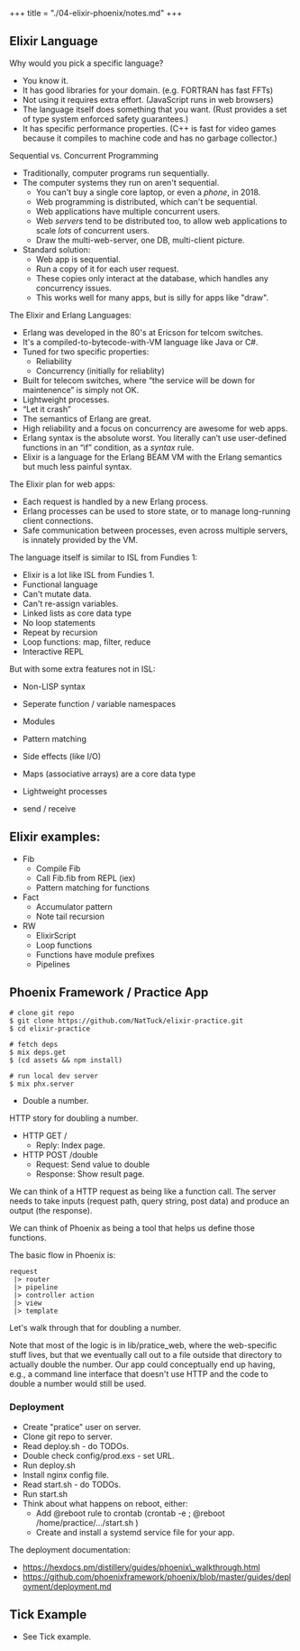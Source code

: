 +++
title = "./04-elixir-phoenix/notes.md"
+++

## Elixir Language

Why would you pick a specific language?

 - You know it.
 - It has good libraries for your domain. (e.g. FORTRAN has fast FFTs)
 - Not using it requires extra effort. (JavaScript runs in web browsers)
 - The language itself does something that you want. 
   (Rust provides a set of type system enforced safety guarantees.)
 - It has specific performance properties. (C++ is fast for video games
   because it compiles to machine code and has no garbage collector.)

Sequential vs. Concurrent Programming

 - Traditionally, computer programs run sequentially.
 - The computer systems they run on aren't sequential.
   - You can't buy a single core laptop, or even a *phone*, in 2018.
   - Web programming is distributed, which can't be sequential.
   - Web applications have multiple concurrent users.
   - Web *servers* tend to be distributed too, to allow web applications
     to scale *lots* of concurrent users.
   - Draw the multi-web-server, one DB, multi-client picture.
 - Standard solution:
   - Web app is sequential.
   - Run a copy of it for each user request.
   - These copies only interact at the database, which handles any 
     concurrency issues.
   - This works well for many apps, but is silly for apps like "draw".

The Elixir and Erlang Languages:

 - Erlang was developed in the 80's at Ericson for telcom switches.
 - It's a compiled-to-bytecode-with-VM language like Java or C#.
 - Tuned for two specific properties:
   - Reliability
   - Concurrency (initially for reliablity)
 - Built for telecom switches, where “the service will be down for maintenence” 
   is simply not OK.
 - Lightweight processes.
 - “Let it crash”
 - The semantics of Erlang are great.
 - High reliability and a focus on concurrency are awesome for web apps.
 - Erlang syntax is the absolute worst. You literally can’t use user-defined 
   functions in an “if” condition, as a *syntax* rule.
 - Elixir is a language for the Erlang BEAM VM with the Erlang semantics but
   much less painful syntax.

The Elixir plan for web apps:

 - Each request is handled by a new Erlang process.
 - Erlang processes can be used to store state, or to manage long-running
   client connections.
 - Safe communication between processes, even across multiple servers, is
   innately provided by the VM.

The language itself is similar to ISL from Fundies 1:

 - Elixir is a lot like ISL from Fundies 1.
 - Functional language
 - Can't mutate data.
 - Can't re-assign variables.
 - Linked lists as core data type
 - No loop statements
 - Repeat by recursion
 - Loop functions: map, filter, reduce
 - Interactive REPL

But with some extra features not in ISL:

 - Non-LISP syntax
 - Seperate function / variable namespaces
 - Modules
 - Pattern matching
 
 - Side effects (like I/O)
 - Maps (associative arrays) are a core data type
 - Lightweight processes
 - send / receive 

## Elixir examples:

 - Fib
   - Compile Fib
   - Call Fib.fib from REPL (iex)
   - Pattern matching for functions
 - Fact
   - Accumulator pattern
   - Note tail recursion
 - RW
   - ElixirScript
   - Loop functions
   - Functions have module prefixes
   - Pipelines

## Phoenix Framework / Practice App

```
# clone git repo
$ git clone https://github.com/NatTuck/elixir-practice.git
$ cd elixir-practice

# fetch deps
$ mix deps.get
$ (cd assets && npm install)

# run local dev server
$ mix phx.server
```

 - Double a number.

HTTP story for doubling a number.

 - HTTP GET /
   - Reply: Index page.
 - HTTP POST /double
   - Request: Send value to double
   - Response: Show result page.

We can think of a HTTP request as being like a function call. The server
needs to take inputs (request path, query string, post data) and produce an
output (the response).

We can think of Phoenix as being a tool that helps us define those functions.

The basic flow in Phoenix is:

```
request
 |> router 
 |> pipeline
 |> controller action 
 |> view
 |> template
```

Let's walk through that for doubling a number.

Note that most of the logic is in lib/pratice_web, where
the web-specific stuff lives, but that we eventually call
out to a file outside that directory to actually double
the number. Our app could conceptually end up having,
e.g., a command line interface that doesn't use HTTP
and the code to double a number would still be used.


### Deployment

 - Create "pratice" user on server.
 - Clone git repo to server.
 - Read deploy.sh - do TODOs.
 - Double check config/prod.exs - set URL.
 - Run deploy.sh
 - Install nginx config file.
 - Read start.sh - do TODOs.
 - Run start.sh
 - Think about what happens on reboot, either:
   - Add @reboot rule to crontab (crontab -e ; @reboot /home/practice/.../start.sh )
   - Create and install a systemd service file for your app.

The deployment documentation:

 - https://hexdocs.pm/distillery/guides/phoenix\_walkthrough.html
 - https://github.com/phoenixframework/phoenix/blob/master/guides/deployment/deployment.md

## Tick Example

 - See Tick example.

